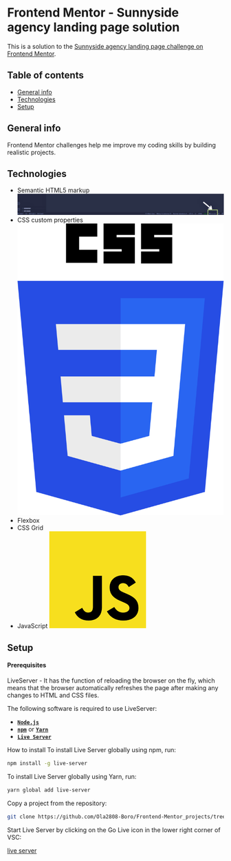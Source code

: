 
# Frontend Mentor - Sunnyside agency landing page solution

This is a solution to the [Sunnyside agency landing page challenge on Frontend Mentor](https://www.frontendmentor.io/challenges/sunnyside-agency-landing-page-7yVs3B6ef). 


## Table of contents

* [General info](#general-info)
* [Technologies](#technologies)
* [Setup](#setup)

## General info
Frontend Mentor challenges help me improve my coding skills by building realistic projects.

## Technologies
* Semantic HTML5 markup ![HTML](https://github.com/Ola2808-Boro/Frontend-Mentor_projects/blob/main/sunnyside-agency-landing-page-main/images/readme/go_live.png)
* CSS custom properties ![CSS](https://github.com/Ola2808-Boro/Frontend-Mentor_projects/blob/main/sunnyside-agency-landing-page-main/images/readme/css.png)
* Flexbox
* CSS Grid
* JavaScript ![JS](https://github.com/Ola2808-Boro/Frontend-Mentor_projects/blob/main/sunnyside-agency-landing-page-main/images/readme/js.png)


## Setup
#### Prerequisites

LiveServer - It has the function of reloading the browser on the fly, which means that the browser automatically refreshes the page after making any changes to HTML and CSS files.

The following software is required to use LiveServer:
- [**`Node.js`**](https://nodejs.org/)
- [**`npm`**](https://npmjs.com) or [**`Yarn`**](https://yarnpkg.com)
- [**`Live Server`**](https://www.npmjs.com/package/live-server) 


How to install
To install Live Server globally using npm, run:

```sh
npm install -g live-server
```

To install Live Server globally using Yarn, run: 

```sh
yarn global add live-server
```

Copy a project from the repository:

```sh
git clone https://github.com/Ola2808-Boro/Frontend-Mentor_projects/tree/main/sunnyside-agency-landing-page-main
```

Start Live Server by clicking on the Go Live icon in the lower right corner of VSC:

[live server](https://github.com/Ola2808-Boro/Frontend-Mentor_projects/blob/main/sunnyside-agency-landing-page-main/images/readme/go_live.png?raw=true)

